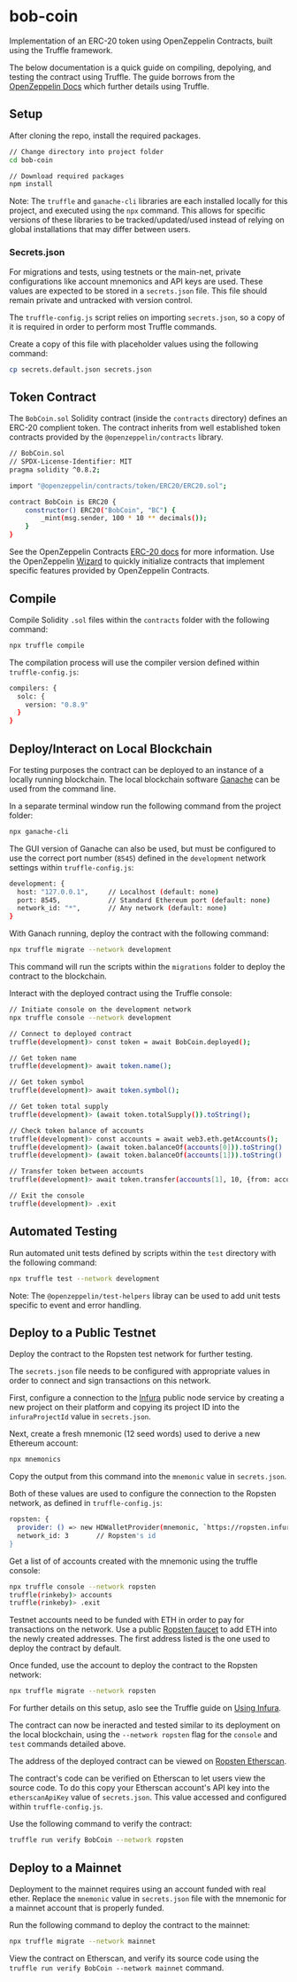 # bob-coin
Implementation of an ERC-20 token using OpenZeppelin Contracts, built using the Truffle framework. 

The below documentation is a quick guide on compiling, depolying, and testing the contract using Truffle. The guide borrows from the [OpenZeppelin Docs](https://docs.openzeppelin.com/learn/) which further details using Truffle.

## Setup
After cloning the repo, install the required packages.

```bash
// Change directory into project folder 
cd bob-coin

// Download required packages
npm install
```

Note: The `truffle` and `ganache-cli` libraries are each installed locally for this project, and executed using the `npx` command. This allows for specific versions of these libraries to be tracked/updated/used instead of relying on global installations that may differ between users. 

### Secrets.json
For migrations and tests, using testnets or the main-net, private configurations like account mnemonics and API keys are used. These values are expected to be stored in a `secrets.json` file. This file should remain private and untracked with version control. 

The `truffle-config.js` script relies on importing `secrets.json`, so a copy of it is required in order to perform most Truffle commands. 

Create a copy of this file with placeholder values using the following command: 

```bash
cp secrets.default.json secrets.json
```

## Token Contract
The `BobCoin.sol` Solidity contract (inside the `contracts` directory) defines an ERC-20 complient token. The contract inherits from well established token contracts provided by the `@openzeppelin/contracts` library.

```bash
// BobCoin.sol
// SPDX-License-Identifier: MIT
pragma solidity ^0.8.2;

import "@openzeppelin/contracts/token/ERC20/ERC20.sol";

contract BobCoin is ERC20 {
    constructor() ERC20("BobCoin", "BC") {  
        _mint(msg.sender, 100 * 10 ** decimals());
    }
}
```

See the OpenZeppelin Contracts [ERC-20 docs](https://docs.openzeppelin.com/contracts/4.x/erc20) for more information. Use the OpenZeppelin [Wizard](https://docs.openzeppelin.com/contracts/4.x/wizard) to quickly initialize contracts that implement specific features provided by OpenZeppelin Contracts.

## Compile
Compile Solidity `.sol` files within the `contracts` folder with the following command: 

```bash
npx truffle compile
```

The compilation process will use the compiler version defined within `truffle-config.js`: 

```bash
compilers: {
  solc: {
    version: "0.8.9"
  }
}
```

## Deploy/Interact on Local Blockchain
For testing purposes the contract can be deployed to an instance of a locally running blockchain. The local blockchain software [Ganache](https://www.trufflesuite.com/ganache) can be used from the command line. 

In a separate terminal window run the following command from the project folder: 
```bash
npx ganache-cli
```

The GUI version of Ganache can also be used, but must be configured to use the correct port number (`8545`) defined in the `development` network settings within `truffle-config.js`: 

```bash
development: {
  host: "127.0.0.1",     // Localhost (default: none)
  port: 8545,            // Standard Ethereum port (default: none)
  network_id: "*",       // Any network (default: none)
}
```

With Ganach running, deploy the contract with the following command: 
```bash
npx truffle migrate --network development
```

This command will run the scripts within the `migrations` folder to deploy the contract to the blockchain. 

Interact with the deployed contract using the Truffle console: 

```bash
// Initiate console on the development network
npx truffle console --network development

// Connect to deployed contract
truffle(development)> const token = await BobCoin.deployed();

// Get token name
truffle(development)> await token.name();

// Get token symbol
truffle(development)> await token.symbol();

// Get token total supply
truffle(development)> (await token.totalSupply()).toString();

// Check token balance of accounts 
truffle(development)> const accounts = await web3.eth.getAccounts();
truffle(development)> (await token.balanceOf(accounts[0])).toString()
truffle(development)> (await token.balanceOf(accounts[1])).toString()

// Transfer token between accounts
truffle(development)> await token.transfer(accounts[1], 10, {from: accounts[0]})

// Exit the console
truffle(development)> .exit
```

## Automated Testing
Run automated unit tests defined by scripts within the `test` directory with the following command: 

```bash
npx truffle test --network development
```

Note: The `@openzeppelin/test-helpers` libray can be used to add unit tests specific to event and error handling.

## Deploy to a Public Testnet
Deploy the contract to the Ropsten test network for further testing.

The `secrets.json` file needs to be configured with appropriate values in order to connect and sign transactions on this network. 

First, configure a connection to the [Infura](https://infura.io/) public node service by creating a new project on their platform and copying its project ID into the `infuraProjectId` value in `secrets.json`.

Next, create a fresh mnemonic (12 seed words) used to derive a new Ethereum account:

```bash
npx mnemonics
```

Copy the output from this command into the `mnemonic` value in `secrets.json`.

Both of these values are used to configure the connection to the Ropsten network, as defined in `truffle-config.js`: 

```bash
ropsten: {
  provider: () => new HDWalletProvider(mnemonic, `https://ropsten.infura.io/v3/${infuraProjectId}`),
  network_id: 3       // Ropsten's id
}
```

Get a list of of accounts created with the mnemonic using the truffle console: 

```bash
npx truffle console --network ropsten
truffle(rinkeby)> accounts
truffle(rinkeby)> .exit
```

Testnet accounts need to be funded with ETH in order to pay for transactions on the network. Use a public [Ropsten faucet](https://faucet.ropsten.be/) to add ETH into the newly created addresses. The first address listed is the one used to deploy the contract by default. 

Once funded, use the account to deploy the contract to the Ropsten network: 

```bash
npx truffle migrate --network ropsten
```

For further details on this setup, aslo see the Truffle guide on [Using Infura](https://www.trufflesuite.com/guides/using-infura-custom-provider). 

The contract can now be ineracted and tested similar to its deployment on the local blockchain, using the `--network ropsten` flag for the `console` and `test` commands detailed above. 

The address of the deployed contract can be viewed on [Ropsten Etherscan](https://ropsten.etherscan.io/). 

The contract's code can be verified on Etherscan to let users view the source code. To do this copy your Etherscan account's API key into the `etherscanApiKey` value of `secrets.json`. This value accessed and configured within `truffle-config.js`.

Use the following command to verify the contract: 

```bash
truffle run verify BobCoin --network ropsten
```

## Deploy to a Mainnet
Deployment to the mainnet requires using an account funded with real ether. Replace the `mnemonic` value in `secrets.json` file with the mnemonic for a mainnet account that is properly funded.

Run the following command to deploy the contract to the mainnet: 

```bash
npx truffle migrate --network mainnet
```

View the contract on Etherscan, and verify its source code using the `truffle run verify BobCoin --network mainnet` command. 



